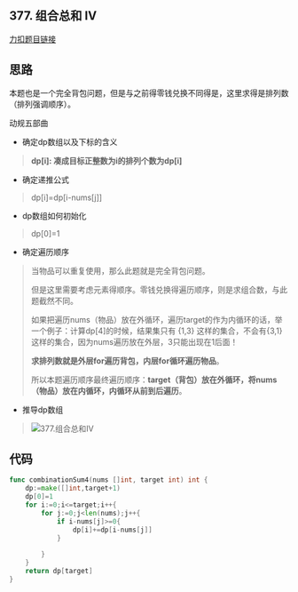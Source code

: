 ## 377. 组合总和 Ⅳ

[力扣题目链接](https://leetcode-cn.com/problems/combination-sum-iv/)

## 思路

本题也是一个完全背包问题，但是与之前得零钱兑换不同得是，这里求得是排列数（排列强调顺序）。

动规五部曲

* 确定dp数组以及下标的含义

> **dp[i]: 凑成目标正整数为i的排列个数为dp[i]**

* 确定递推公式

> dp[i]=dp[i-nums[j]]

* dp数组如何初始化

> dp[0]=1

* 确定遍历顺序

> 当物品可以重复使用，那么此题就是完全背包问题。
>
> 但是这里需要考虑元素得顺序。零钱兑换得遍历顺序，则是求组合数，与此题截然不同。
>
> 如果把遍历nums（物品）放在外循环，遍历target的作为内循环的话，举一个例子：计算dp[4]的时候，结果集只有 {1,3} 这样的集合，不会有{3,1}这样的集合，因为nums遍历放在外层，3只能出现在1后面！
>
> **求排列数就是外层for遍历背包，内层for循环遍历物品**。
>
> 所以本题遍历顺序最终遍历顺序：**target（背包）放在外循环，将nums（物品）放在内循环，内循环从前到后遍历**。

* 推导dp数组

> ![377.组合总和Ⅳ](https://cdn.jsdelivr.net/gh/baici1/image-host/newimg/20211008142905.jpeg)

## 代码

```go
func combinationSum4(nums []int, target int) int {
    dp:=make([]int,target+1)
    dp[0]=1
    for i:=0;i<=target;i++{
        for j:=0;j<len(nums);j++{
            if i-nums[j]>=0{
                dp[i]+=dp[i-nums[j]]
            }
            
        }
    }
    return dp[target]
}
```

